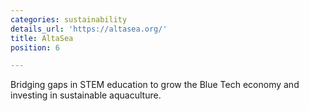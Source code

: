 ```yaml
---
categories: sustainability
details_url: 'https://altasea.org/'
title: AltaSea
position: 6

---
```


Bridging gaps in STEM education to grow the Blue Tech economy and investing in sustainable aquaculture.
